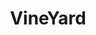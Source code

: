 ---
layout: page
title: VineYard
description: This project aims to build an integrated platform for energy-efficient data centers using programmable hardware accelerators (Dataflow engines and FPGA-based servers).
type: EU H2020
img: vineyard.png
redirect: http://vineyard-h2020.eu/en/
---